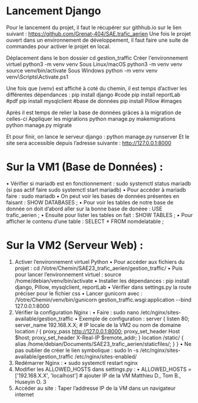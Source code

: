 # Lancement Django
Pour le lancement du projet, il faut le récupérer sur githhub.io sur le lien suivant :
https://github.com/Grenat-404/SAE.trafic_aerien
Une fois le projet ouvert dans un environnement de développement, il faut faire une suite de
commandes pour activer le projet en local.

Déplacement dans le bon dossier
cd gestion_traffic
Créer l'environnement virtuel
python3 -m venv venv
Sous Linux/macOS
python3 -m venv venv
source venv/bin/activate
Sous Windows
python -m venv venv
venv\Scripts\Activate.ps1

Une fois que (venv) est affiché à coté du chemin, il est temps d’activer les différentes dépendances :
pip install django #code
pip install reportLab #pdf
pip install mysqlclient #base de données
pip install Pillow #images

Après il est temps de relier la base de données grâces à la migration de celles-ci
Appliquer les migrations
python manage.py makemigrations
python manage.py migrate

Et pour finir, on lance le serveur django :
python manage.py runserver
Et le site sera accessible depuis l’adresse suivante : http://127.0.0.1:8000

# Sur la VM1 (Base de Données) :
• Vérifier si mariadb est en fonctionnement : sudo systemctl status mariadb (si pas actif faire
sudo systemctl start mariadb)
• Pour accéder à mariadb faire : sudo mariadb
• On peut voir les bases de données présentes en faisant : SHOW DATABASES ;
• Pour voir les tables de notre base de donnée on doit d’abord aller sur la bonne base de
donéee : USE trafic_aerien ;
• Ensuite pour lister les tables on fait : SHOW TABLES ;
• Pour afficher le contenu d’une table : SELECT * FROM nomdelatable ;

# Sur la VM2 (Serveur Web) :
1. Activer l’environnement virtuel Python
• Pour accéder aux fichiers du projet :
cd /Votre/Chemin/SAE23_trafic_aerien/gestion_traffic/
• Puis pour lancer l’environnement virtuel : source /home/debian/venv/bin/activate
• Installer les dépendances : pip install django, Pillow, mysqlclient, reportLab
• Vérifier dans settings.py la route préciser pour le fichier css
• Lancer gunicorn avec : /Votre/Chemin/venv/bin/gunicorn
gestion_traffic.wsgi:application --bind 127.0.0.1:8000
2. Vérifier la configuration Nginx :
• Faire : sudo nano /etc/nginx/sites-available/gestion_traffic
• Exemple de configuration :
server {
listen 80;
server_name 192.168.X.X; # IP locale de la VM2 ou nom de domaine
location / {
proxy_pass http://127.0.0.1:8000;
proxy_set_header Host $host;
proxy_set_header X-Real-IP $remote_addr;
}
location /static/ {
alias /home/debian/Documents/SAE23_trafic_aerien/staticfiles/;
}
}
• Ne pas oublier de créer le lien symbolique : sudo ln -s /etc/nginx/sites-
available/gestion_traffic /etc/nginx/sites-enabled/
3. Redémarrer Nginx :
• sudo systemctl restart nginx
4. Modifier les ALLOWED_HOSTS dans settings.py :
• ALLOWED_HOSTS = ['192.168.X.X', 'localhost'] # ajouter IP de la VM
Matthieu D., Tom B., Huseyin O. 3
5. Accéder au site :
Taper l’addresse IP de la VM dans un navigateur internet
